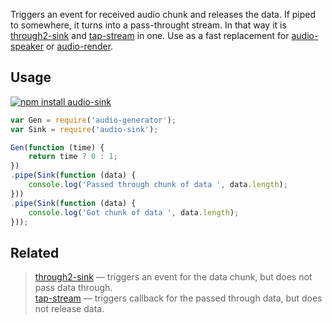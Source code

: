 Triggers an event for received audio chunk and releases the data. If piped to somewhere, it turns into a pass-throught stream. In that way it is [through2-sink](https://www.npmjs.com/package/through2-sink) and [tap-stream](https://www.npmjs.com/package/tap-stream) in one. Use as a fast replacement for [audio-speaker](https://npmjs.org/package/audio-speaker) or [audio-render](https://npmjs.org/package/audio-speaker).

## Usage

[![npm install audio-sink](https://nodei.co/npm/audio-sink.png?mini=true)](https://npmjs.org/package/audio-sink/)

```js
var Gen = require('audio-generator');
var Sink = require('audio-sink');

Gen(function (time) {
	return time ? 0 : 1;
})
.pipe(Sink(function (data) {
	console.log('Passed through chunk of data ', data.length);
}))
.pipe(Sink(function (data) {
	console.log('Got chunk of data ', data.length);
}));
```

## Related

> [through2-sink](https://www.npmjs.com/package/through2-sink) — triggers an event for the data chunk, but does not pass data through.<br/>
> [tap-stream](https://www.npmjs.com/package/tap-stream) — triggers callback for the passed through data, but does not release data.